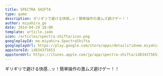 ```yaml
---
title: SPECTRA SHIFTA
type: game
description: ギリギリで避ける快感…ッ！簡単操作の激ムズ避けゲー！！
author: miyahira_go
date: 2014-04-29 18:00
template: article.jade
icon: /articles/spectra-shifta/icon.png
googleplayId: me.miyahira.SpectraShifta
googleplayUrl: https://play.google.com/store/apps/details?id=me.miyahira.SpectraShifta
appstoreId: id834375653
appstoreUrl: https://itunes.apple.com/jp/app/spectra-shifta/id834375653?mt=8&ign-mpt=uo%3D4
---
```


ギリギリで避ける快感…ッ！簡単操作の激ムズ避けゲー！！

